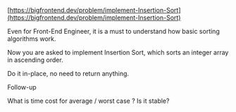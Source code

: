 [https://bigfrontend.dev/problem/implement-Insertion-Sort](https://bigfrontend.dev/problem/implement-Insertion-Sort)

Even for Front-End Engineer, it is a must to understand how basic sorting algorithms work.

Now you are asked to implement Insertion Sort, which sorts an integer array in ascending order.

Do it in-place, no need to return anything.

Follow-up

What is time cost for average / worst case ? Is it stable?
